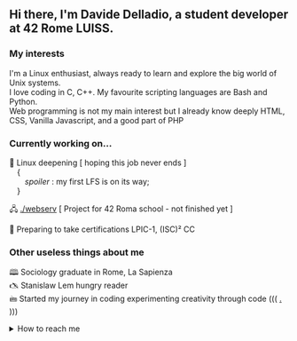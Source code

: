 ## Hi there, I'm Davide Delladio, a student developer at 42 Rome LUISS.  

### My interests

I'm a Linux enthusiast, always ready to learn and explore the big world of Unix systems.  
I love coding in C, C++. My favourite scripting languages are Bash and Python.  
Web programming is not my main interest but I already know deeply HTML, CSS, Vanilla Javascript, and a good part of PHP

### Currently working on...

🐧  Linux deepening [ hoping this job never ends ]  
&emsp;{  
&emsp;&emsp;_spoiler_ : my first LFS is on its way;  
&emsp;}  
  
🖧  [./webserv](https://github.com/stenterello/webserv) [ Project for 42 Roma school - not finished yet ]  
  
💽  Preparing to take certifications LPIC-1, (ISC)² CC
  
  

### Other useless things about me  
  
🕮 Sociology graduate in Rome, La Sapienza  
🖎 Stanislaw Lem hungry reader  
🖮 Started my journey in coding experimenting creativity through code ((( [.](https://www.scrittistentati.it/index.html) )))  
  


<details><summary>How to reach me</summary>
```
&emsp;&emsp;davide.delladio@gmail.com  
```
</details>
